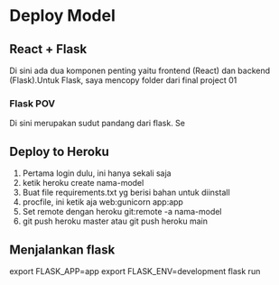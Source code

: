 # Deploy Model

## React + Flask

Di sini ada dua komponen penting yaitu frontend (React) dan backend (Flask).Untuk Flask, saya mencopy folder dari final project 01

### Flask POV

Di sini merupakan sudut pandang dari flask. Se

## Deploy to Heroku

1. Pertama login dulu, ini hanya sekali saja
2. ketik heroku create nama-model
3. Buat file requirements.txt yg berisi bahan untuk diinstall
4. procfile, ini ketik aja web:gunicorn app:app
5. Set remote dengan heroku git:remote -a nama-model
6. git push heroku master atau git push heroku main

## Menjalankan flask

export FLASK_APP=app
export FLASK_ENV=development
flask run
